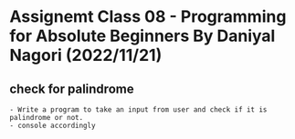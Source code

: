 # Assignemt Class 08 - Programming for Absolute Beginners By Daniyal Nagori (2022/11/21)

## check for palindrome

    - Write a program to take an input from user and check if it is palindrome or not.
    - console accordingly

